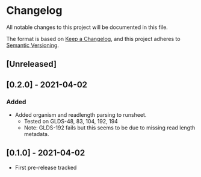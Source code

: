 # Changelog
All notable changes to this project will be documented in this file.

The format is based on [Keep a Changelog](https://keepachangelog.com/en/1.0.0/),
and this project adheres to [Semantic Versioning](https://semver.org/spec/v2.0.0.html).

## [Unreleased]

## [0.2.0] - 2021-04-02
### Added
  - Added organism and readlength parsing to runsheet.
    - Tested on GLDS-48, 83, 104, 192, 194
    - Note: GLDS-192 fails but this seems to be due to missing read length metadata.


## [0.1.0] - 2021-04-02
  - First pre-release tracked

